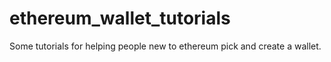 # ethereum_wallet_tutorials
Some tutorials for helping people new to ethereum pick and create a wallet.
